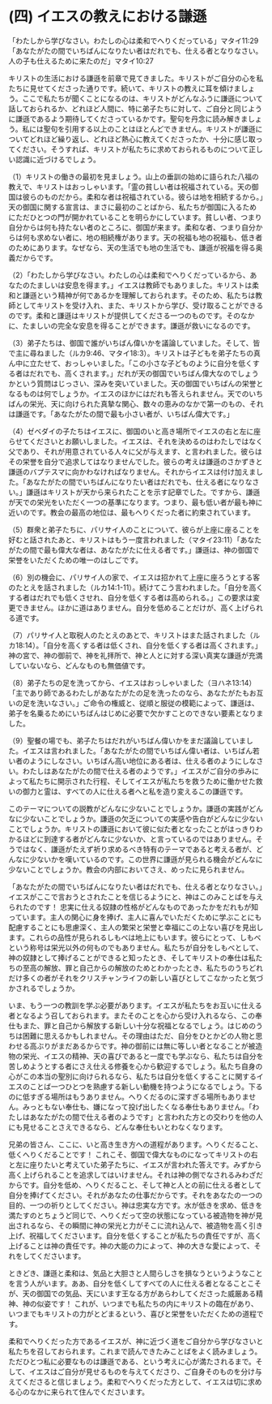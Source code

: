 # (四) イエスの教えにおける謙遜

「わたしから学びなさい。わたしの心は柔和でへりくだっている」マタイ11:29
「あなたがたの間でいちばんになりたい者はだれでも、仕える者となりなさい。人の子も仕えるために来たのだ」マタイ10:27

キリストの生活における謙遜を前章で見てきました。キリストがご自分の心を私たちに見せてくださった通りです。続いて、キリストの教えに耳を傾けましょう。ここで私たちが聞くことになるのは、キリストがどんなふうに謙遜について話しておられるか、どれほど人間に、特に弟子たちに対して、ご自分と同じように謙遜であるよう期待してくださっているかです。聖句を丹念に読み解きましょう。私には聖句を引用する以上のことはほとんどできません。キリストが謙遜についてどれほど繰り返し、どれほど熱心に教えてくださったか、十分に感じ取ってください。そうすれば、キリストが私たちに求めておられるものについて正しい認識に近づけるでしょう。

（1）キリストの働きの最初を見ましょう。山上の垂訓の始めに語られた八福の教えで、キリストはおっしゃいます。「霊の貧しい者は祝福されている。天の御国は彼らのものだから。柔和な者は祝福されている。彼らは地を相続するから。」天の御国に関する宣言は、まさに最初のことばから、私たちが御国に入るためにただひとつの門が開かれていることを明らかにしています。貧しい者、つまり自分からは何も持たない者のところに、御国が来ます。柔和な者、つまり自分からは何も求めない者に、地の相続権があります。天の祝福も地の祝福も、低き者のためにあります。なぜなら、天の生活でも地の生活でも、謙遜が祝福を得る奥義だからです。

（2）「わたしから学びなさい。わたしの心は柔和でへりくだっているから、あなたのたましいは安息を得ます。」イエスは教師でもありました。キリストは柔和と謙遜という精神が何であるかを理解しておられます。そのため、私たちは教師としてキリストを受け入れ、また、キリストから学び、受け取ることができるのです。柔和と謙遜はキリストが提供してくださる一つのものです。そのなかに、たましいの完全な安息を得ることができます。謙遜が救いになるのです。

（3）弟子たちは、御国で誰がいちばん偉いかを議論していました。そして、皆で主に尋ねました（ルカ9:46、マタイ18:3）。キリストは子どもを弟子たちの真ん中に立たせて、おっしゃいました。「この小さな子どものように自分を低くする者はだれでも、高くされます。」だれが天の御国でいちばん偉大なのでしょうかという質問はじっさい、深みを突いていました。天の御国でいちばんの栄誉となるものは何でしょうか。イエスのほかにはだれも答えられません。天でのいちばんの栄光、天に向けられた真摯な関心、数々の恵みのなかで第一のもの、それは謙遜です。「あなたがたの間で最も小さい者が、いちばん偉大です。」

（4）ゼベダイの子たちはイエスに、御国のいと高き場所でイエスの右と左に座らせてくださいとお願いしました。イエスは、それを決めるのはわたしではなく父であり、それが用意されている人々に父が与えます、と言われました。彼らはその栄誉を自分で追求してはなりませんでした。彼らの考えは謙遜のさかずきと謙遜のバプテスマに向かわなければなりません。それからイエスは付け加えました。「あなたがたの間でいちばんになりたい者はだれでも、仕える者になりなさい。」謙遜はキリストが天から来られたことを示す記章でした。ですから、謙遜が天での栄光をいただく一つの基準になります。つまり、最も低い者が最も神に近いのです。教会の最高の地位は、最もへりくだった者に約束されています。

（5）群衆と弟子たちに、パリサイ人のことについて、彼らが上座に座ることを好むと話されたあと、キリストはもう一度言われました（マタイ23:11）「あなたがたの間で最も偉大な者は、あなたがたに仕える者です。」謙遜は、神の御国で栄誉をいただくための唯一のはしごです。

（6）別の機会に、パリサイ人の家で、イエスは招かれて上座に座ろうとする客のたとえを話されました（ルカ14:1-11）。続けてこう言われました。「自分を高くする者はだれでも低くさせれ、自分を低くする者は高められる。」この要求は変更できません。ほかに道はありません。自分を低めることだけが、高く上げられる道です。

（7）パリサイ人と取税人のたとえのあとで、キリストはまた話されました（ルカ18:14）。「自分を高くする者は低くされ、自分を低くする者は高くされます。」神の宮で、神の御前で、神を礼拝所で、神と人とに対する深い真実な謙遜が充満していないなら、どんなものも無価値です。

（8）弟子たちの足を洗ってから、イエスはおっしゃいました（ヨハネ13:14）「主であり師であるわたしがあなたがたの足を洗ったのなら、あなたがたもお互いの足を洗いなさい。」ご命令の権威と、従順と服従の模範によって、謙遜は、弟子を名乗るためにいちばんはじめに必要で欠かすことのできない要素となりました。

（9）聖餐の場でも、弟子たちはだれがいちばん偉いかをまだ議論していました。イエスは言われました。「あなたがたの間でいちばん偉い者は、いちばん若い者のようにしなさい。いちばん高い地位にある者は、仕える者のようにしなさい。わたしはあなたがたの間で仕える者のようです。」イエスがご自分の歩みによって私たちに開示された行程、そしてイエスが私たちを救うために働かせた救いの御力と霊は、すべての人に仕える者へと私を造り変えるこの謙遜です。

このテーマについての説教がどんなに少ないことでしょうか。謙遜の実践がどんなに少ないことでしょうか。謙遜の欠乏についての実感や告白がどんなに少ないことでしょうか。キリストの謙遜において彼に似た者となったことがはっきりわかるほどに到達する者がどんなに少ないか、と言っているのではありません。そうではなく、謙遜がたえず祈り求めるべき特有のテーマであると考える者が、どんなに少ないかを嘆いているのです。この世界に謙遜が見られる機会がどんなに少ないことでしょうか。教会の内部においてさえ、めったに見られません。

「あなたがたの間でいちばんになりたい者はだれでも、仕える者となりなさい。」イエスがここで言おうとされたことを信じるようにと、神はこのみことばを与えられたのです！ 忠実に仕える奴隷の性格がどんなものであったかをだれもが知っています。主人の関心に身を捧げ、主人に喜んでいただくために学ぶことにも配慮することにも思慮深く、主人の繁栄と栄誉と幸福にこの上ない喜びを見出します。これらの品性が見られるしもべは地上にもいます。彼らにとって、しもべという称号は栄光以外の何ものでもありません。私たちが自分をしもべとして、神の奴隷として捧げることができると知ったとき、そしてキリストの奉仕は私たちの至高の解放、罪と自己からの解放のためとわかったとき、私たちのうちどれだけ多くの者がそれをクリスチャンライフの新しい喜びとしてこなかったと気づかされるでしょうか。

いま、もう一つの教訓を学ぶ必要があります。イエスが私たちをお互いに仕える者となるよう召しておられます。またそのことを心から受け入れるなら、この奉仕もまた、罪と自己から解放する新しい十分な祝福となるでしょう。はじめのうちは困難に思えるかもしれません。その理由はただ、自分をひとかどの人物と思わせる高ぶりがまだあるからです。神の御前には無に等しい者となることが被造物の栄光、イエスの精神、天の喜びであると一度でも学ぶなら、私たちは自分を苦しめようとする者にさえ仕える修養を心から歓迎するでしょう。私たち自身の心がこの本当の聖別に向けられるなら、私たちは自分を低くすることに関するイエスのことば一つひとつを熟慮する新しい動機を持つようになるでしょう。下るのに低すぎる場所はもうありません。へりくだるのに深すぎる場所もありません。みっともない奉仕も、嫌になって投げ出したくなる奉仕もありません。「わたしはあなたがたの間で仕える者のようです」と言われた方との交わりを他の人にも見せることさえできるなら、どんな奉仕もいとわなくなります。

兄弟の皆さん、ここに、いと高き生き方への道程があります。へりくだること、低くへりくだることです！ これこそ、御国で偉大なものになってキリストの右と左に座りたいと考えていた弟子たちに、イエスが言われた答えです。みずから高く上げられることを追求してはいけません。それは神の側でなされるみわざだからです。自分を低め、へりくだること、そして神と人との前に仕える者として自分を捧げてください。それがあなたの仕事だからです。それをあなたの一つの目的、一つの祈りとしてください。神は忠実な方です。水が低きを求め、低きを満たすのとちょうど同じで、へりくだって空の状態になっている被造物を神が見出されるなら、その瞬間に神の栄光と力がそこに流れ込んで、被造物を高く引き上げ、祝福してくださいます。自分を低くすることが私たちの責任ですが、高く上げることは神の責任です。神の大能の力によって、神の大きな愛によって、それをしてくださいます。

ときどき、謙遜と柔和は、気品と大胆さと人間らしさを損なうというようなことを言う人がいます。ああ、自分を低くしてすべての人に仕える者となることこそが、天の御国での気品、天にいます王なる方があらわしてくださった威厳ある精神、神の似姿です！ これが、いつまでも私たちの内にキリストの臨在があり、いつまでもキリストの力がとどまるという、喜びと栄誉をいただくための道程です。

柔和でへりくだった方であるイエスが、神に近づく道をご自分から学びなさいと私たちを召しておられます。これまで読んできたみことばをよく読みましょう。ただひとつ私に必要なものは謙遜である、という考えに心が満たされるまで。そして、イエスはご自分が見せるものを与えてくださり、ご自身そのものを分け与えてくださると信じましょう。柔和でへりくだった方として、イエスは切に求める心のなかに来られて住んでくださいます。
